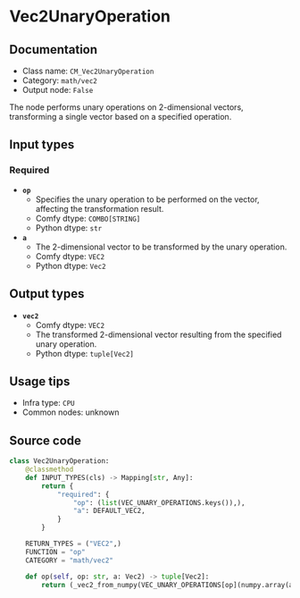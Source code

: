 # Vec2UnaryOperation
## Documentation
- Class name: `CM_Vec2UnaryOperation`
- Category: `math/vec2`
- Output node: `False`

The node performs unary operations on 2-dimensional vectors, transforming a single vector based on a specified operation.
## Input types
### Required
- **`op`**
    - Specifies the unary operation to be performed on the vector, affecting the transformation result.
    - Comfy dtype: `COMBO[STRING]`
    - Python dtype: `str`
- **`a`**
    - The 2-dimensional vector to be transformed by the unary operation.
    - Comfy dtype: `VEC2`
    - Python dtype: `Vec2`
## Output types
- **`vec2`**
    - Comfy dtype: `VEC2`
    - The transformed 2-dimensional vector resulting from the specified unary operation.
    - Python dtype: `tuple[Vec2]`
## Usage tips
- Infra type: `CPU`
- Common nodes: unknown


## Source code
```python
class Vec2UnaryOperation:
    @classmethod
    def INPUT_TYPES(cls) -> Mapping[str, Any]:
        return {
            "required": {
                "op": (list(VEC_UNARY_OPERATIONS.keys()),),
                "a": DEFAULT_VEC2,
            }
        }

    RETURN_TYPES = ("VEC2",)
    FUNCTION = "op"
    CATEGORY = "math/vec2"

    def op(self, op: str, a: Vec2) -> tuple[Vec2]:
        return (_vec2_from_numpy(VEC_UNARY_OPERATIONS[op](numpy.array(a))),)

```
